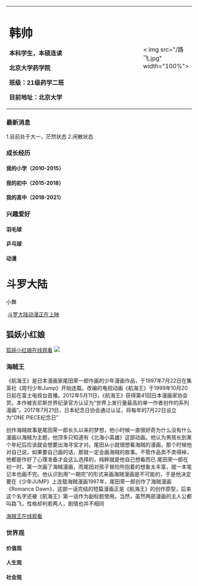 <table border="0">
  <tr>
    <td width="75%">
      <h1>韩帅</h1>
      <p><b>本科学生，本硕连读</b></p >
      <p><b>北京大学药学院</b></p >
      <p><b>班级：21级药学二班</b></p >
      <p><b>目前地址：北京大学</b></p >
    </td>
    <td width="25%">
      < img src="/路飞.jpg"  width="100%"> 
    </td>
  </tr>
</table>

### 最新消息
1.目前处于大一，茫然状态
2.闲散状态

### 成长经历
#### 我的小学（2010-2015）
#### 我的初中（2015-2018）
#### 我的高中（2018-2021）

### 兴趣爱好
#### 羽毛球
#### 乒乓球
#### 动漫
<!DOCTYPE html>
<html lang="zh-cn">
    <head>
        <meta charset="utf-8"/>
        <title>见证二次元</title>
        <link href="https://cn.bing.com/images/search?view=detailV2&ccid=YxG%2ftjYH&id=7CDA234E38633CCDE4325ACD9E68B4576E1F783B&thid=OIP.YxG_tjYHREPln_cpFMeUmQHaQC&mediaurl=https%3a%2f%2fwww.wahaotu.com%2fuploads%2fallimg%2f202010%2f1603618930365044.jpg&exph=2436&expw=1125&q=%e4%ba%8c%e6%ac%a1%e5%85%83%e5%a3%81%e7%ba%b8&simid=608024677563040047&FORM=IRPRST&ck=9933B294207C20508A37764DF55EDFB2&selectedIndex=22&ajaxhist=0&ajaxserp=0"rel="stylesheet"type="text/css"/>
    </head>
    <body>
        <h1>斗罗大陆</h1>
        <p>小舞</p >
        <img scr="https://cn.bing.com/images/search?view=detailV2&ccid=WJnlA2WG&id=C294ED1BA999502E35B9384CE2B5DD7BAA762A17&thid=OIP.WJnlA2WGCK8ryY-vHQ5JJAHaNL&mediaurl=https%3a%2f%2ftse1-mm.cn.bing.net%2fth%2fid%2fR-C.5899e503658608af2bc98faf1d0e4924%3frik%3dFyp2qnvdteJMOA%26riu%3dhttp%253a%252f%252flife911.cn%252fwp-content%252fuploads%252f2021%252f03%252ff2ffa03e1860e382cafee349abbf95.png%26ehk%3deVOlEyLpu%252bp0YvZloVWXbhuxEx9EJriShf8ybL1fuP8%253d%26risl%3d%26pid%3dImgRaw%26r%3d0&exph=1610&expw=905&q=%e6%96%97%e7%bd%97%e5%a4%a7%e9%99%86&simid=608017513555962085&FORM=IRPRST&ck=58CB710FE3901ED397525818F27CE5A8&selectedIndex=64&ajaxhist=0&ajaxserp=0"/>
        <a href="https://v.qq.com/cartoon/p/topic/dldldh/index.html">斗罗大陆动漫正在上映</a>
        <h2>狐妖小红娘</h2>
        <a href="https://v.qq.com/detail/0/0sdnyl7h86atoyt.html">狐妖小红娘在线观看</a>
        <img src="https://cn.bing.com/images/search?view=detailV2&ccid=OWtofVUe&id=3D34BC5C69E77772A25EEB1A4F4ABEDAEC6935AE&thid=OIP.OWtofVUeQNsFqEuSKKgHiQHaKe&mediaurl=https%3a%2f%2ftse1-mm.cn.bing.net%2fth%2fid%2fR-C.396b687d551e40db05a84b9228a80789%3frik%3drjVp7Nq%252bSk8a6w%26riu%3dhttp%253a%252f%252f5b0988e595225.cdn.sohucs.com%252fimages%252f20180524%252fd3de0d3653de4d2ebff3784d0ec67820.jpeg%26ehk%3dqMH6sWxqHD54dtEhxWkLEko%252bNP3rtJOhgsjPDYw947w%253d%26risl%3d%26pid%3dImgRaw%26r%3d0&exph=1528&expw=1080&q=%e7%8b%90%e5%a6%96%e5%b0%8f%e7%ba%a2%e5%a8%98&simid=608002923546286169&FORM=IRPRST&ck=02F7005C84CBAD0097D02A45A0F313CB&selectedIndex=3&ajaxhist=0&ajaxserp=0"/>
        <h3>海贼王</h3>
        <p>《航海王》是日本漫画家尾田荣一郎作画的少年漫画作品，于1997年7月22日在集英社《周刊少年Jump》开始连载。改编的电视动画《航海王》于1999年10月20日起在富士电视台首播。2012年5月11日，《航海王》获得第41回日本漫画家协会赏。本作被吉尼斯世界纪录官方认证为“世界上发行量最高的单一作者创作的系列漫画”。2017年7月21日，日本纪念日协会通过认证，将每年的7月22日设立为“ONE PIECE纪念日”</p>
        <p>创作海贼故事是尾田荣一郎长久以来的梦想，他小时候一直很好奇为什么没有什么漫画以海贼为主题，他顶多只知道有《北海小英雄》这部动画。他认为男孩长到某个年纪后应该就会想要出海寻宝才对。尾田从小就很想看海贼的漫画，那个时候他对自己说，如果要自己画的话，那就一定会画海贼的故事。不管作品卖不卖得掉，他都是作好了心理准备才会这么选择的，纯粹就是他自己想看而已 尾田荣一郎在初一时，第一次画了海贼漫画，而尾田对孩子冒险所抱着的想象太丰富，就一本笔记本也画不完。他认识到用“一期完”的形式来画海贼漫画是不可能的，于是他决定要在《少年JUMP》上连载海贼漫画1997年，尾田荣一郎创作了海贼漫画《Romance Dawn》，这部一话完结的短篇漫画正是《航海王》的创作原型，后来这个名字还被《航海王》第一话作为副标题使用。当然，虽然两部漫画的主人公都叫路飞，性格却判若两人，剧情也并不相同</p>
        <a href="https://www.iqiyi.com/lib/m_200067914.html">海贼王在线观看</a>
    </body>
</html>

### 世界观
#### 价值观
#### 人生观
#### 社会观
